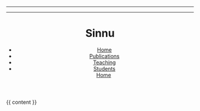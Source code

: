 ----
---
<!DOCTYPE html>
<html>
<head>
  <meta charset="utf-8">
  <meta name="viewport" content="width=device-width, initial-scale=1">
  <title>{{ page.title }} - {{site.title}}</title>
</head>

<body>
<header>
  <h1>Sinnu</h1>
    <nav>
        <ul>
          <li><a href="{{site.baseurl}}/">Home</a></li>
          <li><a href="{{site.baseurl}}/publications">Publications</a></li>
          <li><a href="{{site.baseurl}}/teaching">Teaching</a></li>
          <li><a href="{{site.baseurl}}/students">Students</a></li>
          <a href="{{site.baseurl}}/">Home</a>&nbsp;
        </ul>
    </nav>
</header>
      
  
  {{ content }}
